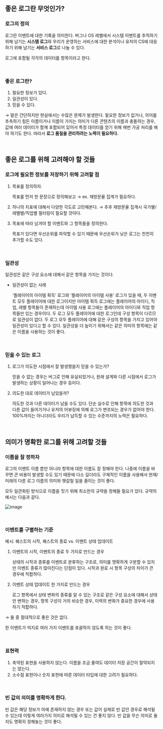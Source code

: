 ## 좋은 로그란 무엇인가?

### 로그의 정의

로그란 이벤트에 대한 기록을 의미한다. 버그나 OS 레벨에서 시스템 이벤트를 추적하기 위해 남기는 **시스템 로그**와 우리가 운영하는 서비스에 대한 분석이나 유저의 CS에 대응하기 위해 남기는 **서비스 로그**로 나눌 수 있다.

로그에 포함될 각각의 데이터를 항목이라고 한다.

&nbsp;

### 좋은 로그란?

1. 필요한 정보가 있다.
2. 일관성이 있다.
3. 믿을 수 있다.

→ 말은 간단하지만 현실에서는 수많은 문제가 발생한다. 필요한 정보가 없거나, 의미를 추측하기 힘든 이름이거나 이름이 가지는 의미가 다른 콘텐츠의 이름과 충돌하는 경우, 값에 여러 데이터가 함께 포함되어 있어서 특정 데이터를 얻기 위해 매번 가공 처리를 해야 하기도 한다. 따라서 **로그 품질을 관리하려는 노력이 필요하다.**

&nbsp;

## 좋은 로그를 위해 고려해야 할 것들

### 로그에 필요한 정보를 저장하기 위해 고려할 점

1. 목표를 정의하자.

   목표를 먼저 한 문장으로 정의해보고 → ex. 재방문율 집계가 필요하다.

2. 하나의 지표에 대해서 다양한 각도로 고민해본다. → 추후 재방문율 집계시 국가별/레벨별/직업별 필터링이 필요할 것이다.

3. 목표에 따라 남겨야 할 이벤트와 그 항목들을 정의한다.

   목표가 있다면 우선순위를 파악할 수 있기 때문에 우선순위가 낮은 로그는 천천히 추가할 수도 있다.

&nbsp;

### 일관성

일관성은 같은 구성 요소에 대해서 같은 항목을 가지는 것이다.

- 일관성이 없는 사례

  ‘플레이어의 아이템 획득’ 로그와 ‘플레이어의 아이템 사용’ 로그가 있을 때, 두 이벤트 모두 플레이어에 대한 로그이지만 아이템 획득 로그에는 플레이어의 아이디, 직업, 레벨 항목들이 존재하는데 아이템 사용 로그에는 플레이어의 아이디와 직업 항목들만 있는 경우이다. 두 로그 모두 플레이어에 대한 로그인데 구성 항목이 다르므로 일관성이 없다. 두 로그 모두 플레이어에 대해 같은 구성의 항목을 가지고 있어야 일관성이 있다고 할 수 있다. 일관성을 더 높이기 위해서는 같은 의미의 항목에는 같은 이름을 사용하는 것이 좋다.

&nbsp;

### 믿을 수 있는 로그

1. 로그가 의도한 시점에서 잘 발생했을지 믿을 수 있는가?

   믿을 수 없는 경우는 버그로 인해 유실되었거나, 원래 설계와 다른 시점에서 로그가 발생하는 상황이 일어나는 경우 등이다.

2. 의도한 대로 데이터가 남았을까?

   의도한 것과 다른 데이터가 남을 수도 있다. 단순 실수로 인해 항목에 의도한 것과 다른 값이 들어가거나 유저의 어뷰징에 의해 로그가 변조되는 경우가 없어야 한다. 100%까지는 아니더라도 우리가 납득할 수 있는 수준까지의 노력은 필요하다.

   &nbsp;

## 의미가 명확한 로그를 위해 고려할 것들

### 이름을 잘 정하자

로그의 이벤트 이름 뿐만 아니라 항목에 대한 이름도 잘 정해야 한다. 나중에 이름을 바꾸면 큰 비용이 발생할 수도 있기 때문에 다소 길더라도 구체적인 이름을 사용해서 현재/미래의 다른 로그 이름의 의미와 헷갈릴 일을 줄이는 것이 좋다.

모두 일관화된 방식으로 이름을 짓기 위해 최소한의 규약을 정해둘 필요가 있다. 규약의 예시는 다음과 같다.

![image](https://user-images.githubusercontent.com/55578809/158606692-10e98e30-5e33-4ded-afbb-7f471d68356f.png)

&nbsp;

### 이벤트를 구별하는 기준

예시: 퀘스트의 시작, 퀘스트의 종료 vs. 이벤트 상태 업데이트

1. 이벤트의 시작, 이벤트의 종료 두 가지로 만드는 경우

   상태의 시작과 종류를 이벤트로 분류하는 구조로, 의미를 명확하게 구분할 수 있지만 이벤트 종류가 많아진다는 단점이 있다. 시작과 완료 시 항목 구성의 차이가 큰 경우에 적합하다.

2. 이벤트 상태 업데이트 한 가지로 만드는 경우

   로그 항목에서 상태 변화의 종류를 알 수 있는 구조로 같은 구성 요소에 대해서 상태만 변하는 경우, 항목 구성이 거의 비슷한 경우, 이력의 변화가 중요한 경우에 사용하기 적합하다.

→ 둘 중 절대적으로 좋은 것은 없다.

한 이벤트가 억지로 여러 가지 이벤트를 포괄하지 않도록 하는 것이 좋다.

&nbsp;

### 표현력

1. 축약된 표현을 사용하지 않는다. 이름을 조금 줄여도 데이터 저장 공간이 절약되지는 않는다.
2. 소수점 표현이나 숫자 표현에 따른 데이터 타입에 대한 고려가 필요하다.

&nbsp;

### 빈 값의 의미를 명확하게 한다.

빈 값은 해당 정보가 아예 존재하지 않는 경우 또는 값이 실제로 빈 값인 경우로 해석될 수 있는데 이렇게 여러가지 의미로 해석될 수 있는 건 좋지 않다. 빈 값을 무슨 의미로 둘 지도 명확히 정해놓는 것이 좋다.